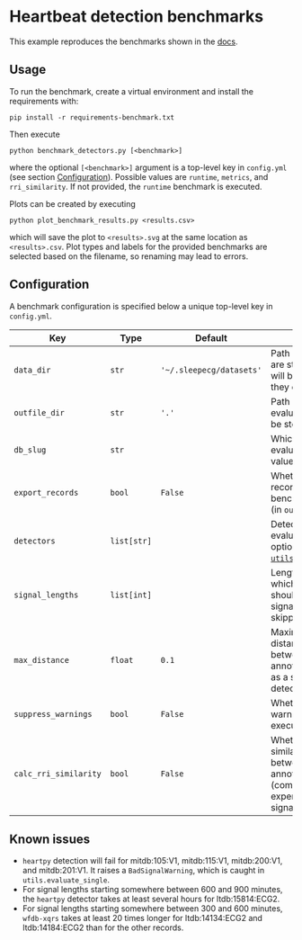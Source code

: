 # Heartbeat detection benchmarks

This example reproduces the benchmarks shown in the [docs](https://sleepecg.readthedocs.io/en/latest/heartbeat_detection.html).

## Usage

To run the benchmark, create a virtual environment and install the requirements with:

```
pip install -r requirements-benchmark.txt
```

Then execute

```
python benchmark_detectors.py [<benchmark>]
```

where the optional `[<benchmark>]` argument is a top-level key in `config.yml` (see section [Configuration](#configuration)). Possible values are `runtime`, `metrics`, and `rri_similarity`. If not provided, the `runtime` benchmark is executed.

Plots can be created by executing

```
python plot_benchmark_results.py <results.csv>
```

which will save the plot to `<results>.svg` at the same location as `<results>.csv`. Plot types and labels for the provided benchmarks are selected based on the filename, so renaming may lead to errors.


## Configuration

A benchmark configuration is specified below a unique top-level key in `config.yml`.

|Key|Type|Default|Description|
|---|----|--------|-----------|
|`data_dir`|`str`|`'~/.sleepecg/datasets'`|Path where all datasets are stored. Required files will be downloaded if they don't exist.|
|`outfile_dir`|`str`|`'.'`|Path where the evaluation results should be stored.|
|`db_slug`|`str`||Which dataset to use for evaluation. Possible values: [`mitdb`](https://physionet.org/content/mitdb/1.0.0/), [`ltdb`](https://physionet.org/content/ltdb/1.0.0/), [`gudb`](https://github.com/berndporr/ECG-GUDB).|
|`export_records`|`bool`|`False`|Whether to export all records from a benchmark as text files (in `outfile_dir`).|
|`detectors`|`list[str]`||Detectors to be evaluated. For possible options, see [`utils.detector_dispatch`](https://github.com/cbrnr/sleepecg/blob/main/examples/benchmark/utils.py#L51-L94).|
|`signal_lengths`|`list[int]`||Length in minutes to which each ECG signal should be sliced. If a signal is too short, it is skipped.|
|`max_distance`|`float`|`0.1`|Maximum temporal distance in seconds between detected and annotated beats to count as a successful detection.|
|`suppress_warnings`|`bool`|`False`|Whether to suppress warnings during detector execution.|
|`calc_rri_similarity`|`bool`|`False`|Whether to calculate similarity measures between detected and annotated RR intervals (computationally expensive for long signals).|


## Known issues

- `heartpy` detection will fail for mitdb:105:V1, mitdb:115:V1, mitdb:200:V1, and mitdb:201:V1. It raises a `BadSignalWarning`, which is caught in `utils.evaluate_single`.
- For signal lengths starting somewhere between 600 and 900 minutes, the `heartpy` detector takes at least several hours for ltdb:15814:ECG2.
- For signal lengths starting somewhere between 300 and 600 minutes, `wfdb-xqrs` takes at least 20 times longer for ltdb:14134:ECG2 and ltdb:14184:ECG2 than for the other records.
